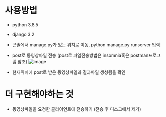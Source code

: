 # 사용방법
- python 3.8.5
- django 3.2
- 콘솔에서 manage.py가 있는 위치로 이동, python manage.py runserver 입력
- post로 동영상파일 전송 (post로 파일전송방법은 insomnia혹은 postman프로그램 참조)
![image](https://user-images.githubusercontent.com/46833758/114372909-06caa480-9bbd-11eb-8515-e28019bc3944.png)

- 현재위치에 post로 받은 동영상파일과 결과파일 생성됨을 확인

# 더 구현해야하는 것
- 동영상파일을 요청한 클라이언트에 전송하기 (전송 후 디스크에서 제거)
